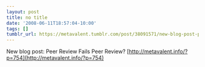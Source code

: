 ```yaml
---
layout: post
title: no title
date: '2008-06-11T18:57:04-10:00'
tags: []
tumblr_url: https://metavalent.tumblr.com/post/38091571/new-blog-post-peer-review-fails-peer-review
---
```

New blog post: Peer Review Fails Peer Review? [http://metavalent.info/?p=754](http://metavalent.info/?p=754)

